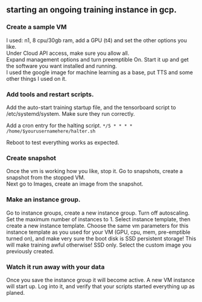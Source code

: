 ## starting an ongoing training instance in gcp.

### Create a sample VM

I used: n1, 8 cpu/30gb ram, add a GPU (t4) and set the other options you like.  
Under Cloud API access, make sure you allow all.  
Expand management options and turn preemptible On. 
Start it up and get the software you want installed and running.  
I used the google image for machine learning as a base, put TTS and some other things I used on it.  

### Add tools and restart scripts.

Add the auto-start training startup file, and the tensorboard script to /etc/systemd/system.  Make sure they run correctly. 

Add a cron entry for the halting script. 
```*/5 * * * * /home/$yourusernamehere/halter.sh```

Reboot to test everything works as expected.  

### Create snapshot

Once the vm is working how you like, stop it.  Go to snapshots, create a snapshot from the stopped VM.  
Next go to Images, create an image from the snapshot.  

### Make an instance group. 

Go to instance groups, create a new instance group.  Turn off autoscaling.  Set the maximum number of instances to 1.  Select instance template, then create a new instance template.  Choose the same vm parameters for this instance template as you used for your VM (GPU, cpu, mem, pre-emptible turned on), and make very sure the boot disk is SSD persistent storage! This will make training awful otherwise!  SSD only. Select the custom image you previously created.  

### Watch it run away with your data

Once you save the instance group it will become active.  A new VM instance will start up.  Log into it, and verify that your scripts started everything up as planed.  


